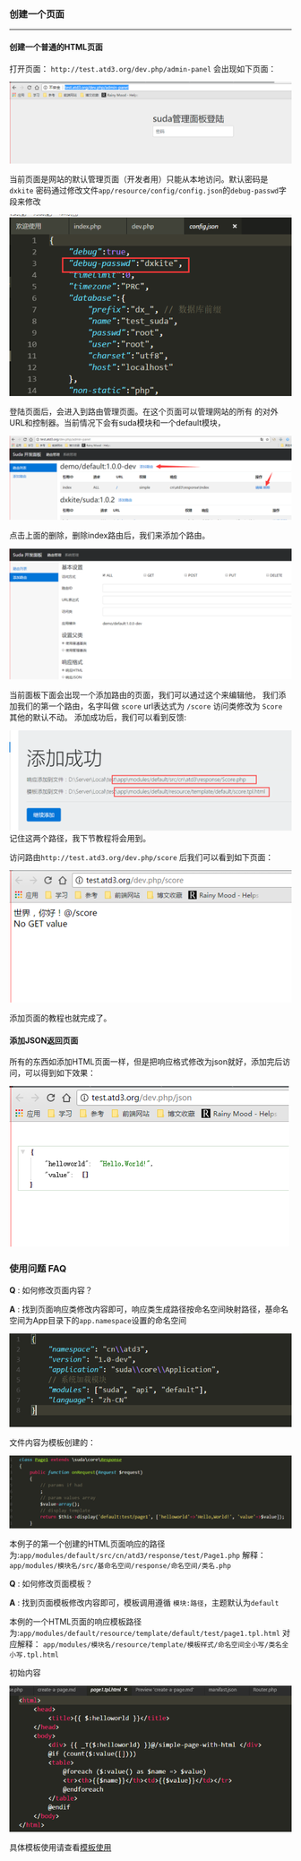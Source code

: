 ### 创建一个页面



---
#### 创建一个普通的HTML页面
打开页面： `http://test.atd3.org/dev.php/admin-panel` 会出现如下页面：

![管理面板登陆](img/signin.png)

当前页面是网站的默认管理页面（开发者用）只能从本地访问。默认密码是`dxkite`
密码通过修改文件`app/resource/config/config.json`的`debug-passwd`字段来修改

![配置文件](img/changpw.png)

登陆页面后，会进入到路由管理页面。在这个页面可以管理网站的所有
的对外URL和控制器。当前情况下会有suda模块和一个default模块，

![管理面板](img/delete_add.png)

点击上面的删除，删除index路由后，我们来添加个路由。

![添加路由](img/add.png)

当前面板下面会出现一个添加路由的页面，我们可以通过这个来编辑他，
我们添加我们的第一个路由，名字叫做
`score`
url表达式为 `/score`
访问类修改为 `Score`
其他的默认不动。
添加成功后，我们可以看到反馈:

![success](img/success.png)
记住这两个路径，我下节教程将会用到。

访问路由`http://test.atd3.org/dev.php/score` 后我们可以看到如下页面：

![添加成功](img/addsuccess.png)

添加页面的教程也就完成了。

#### 添加JSON返回页面

所有的东西如添加HTML页面一样，但是把响应格式修改为json就好，添加完后访问，可以得到如下效果：

![JSON](img/jsonrep.png)


### 使用问题 FAQ

**Q** : 如何修改页面内容？     

**A** : 找到页面响应类修改内容即可，响应类生成路径按命名空间映射路径，基命名空间为App目录下的`app.namespace`设置的命名空间

![manifast-namespace](img/manifast-namespace.png)

文件内容为模板创建的：

![class-template](img/class-template.png)

本例子的第一个创建的HTML页面响应的路径为:`app/modules/default/src/cn/atd3/response/test/Page1.php`
解释：`app/modules/模块名/src/基命名空间/response/命名空间/类名.php`

**Q** : 如何修改页面模板？     

**A** : 找到页面模板修改内容即可，模板调用遵循 `模块:路径`，主题默认为`default`

本例的一个HTML页面的响应模板路径为:`app/modules/default/resource/template/default/test/page1.tpl.html` 
对应解释： `app/modules/模块名/resource/template/模板样式/命名空间全小写/类名全小写.tpl.html` 

初始内容

![template-file](img/template-file.png)


具体模板使用请查看[模板使用](../../tools/template.md)